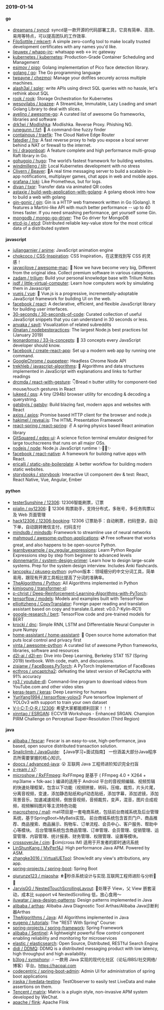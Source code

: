 ### 2019-01-14

#### go
* [dreamans / syncd](https://github.com/dreamans/syncd): syncd是一款开源的代码部署工具，它具有简单、高效、易用等特点，可以提高团队的工作效率.
* [FiloSottile / mkcert](https://github.com/FiloSottile/mkcert): A simple zero-config tool to make locally trusted development certificates with any names you'd like.
* [lieuwex / whapp-irc](https://github.com/lieuwex/whapp-irc): whatsapp web <-> irc gateway
* [kubernetes / kubernetes](https://github.com/kubernetes/kubernetes): Production-Grade Container Scheduling and Management
* [esimov / pigo](https://github.com/esimov/pigo): Golang implementation of Pico face detection library.
* [golang / go](https://github.com/golang/go): The Go programming language
* [twpayne / chezmoi](https://github.com/twpayne/chezmoi): Manage your dotfiles securely across multiple machines.
* [alash3al / sqler](https://github.com/alash3al/sqler): write APIs using direct SQL queries with no hassle, let's rethink about SQL
* [rook / rook](https://github.com/rook/rook): Storage Orchestration for Kubernetes
* [wesovilabs / koazee](https://github.com/wesovilabs/koazee): A StreamLike, Immutable, Lazy Loading and smart Golang Library to deal with slices.
* [avelino / awesome-go](https://github.com/avelino/awesome-go): A curated list of awesome Go frameworks, libraries and software
* [drk1wi / Modlishka](https://github.com/drk1wi/Modlishka): Modlishka. Reverse Proxy. Phishing NG.
* [junegunn / fzf](https://github.com/junegunn/fzf): 🌸 A command-line fuzzy finder
* [containous / traefik](https://github.com/containous/traefik): The Cloud Native Edge Router
* [fatedier / frp](https://github.com/fatedier/frp): A fast reverse proxy to help you expose a local server behind a NAT or firewall to the internet.
* [lni / dragonboat](https://github.com/lni/dragonboat): A feature complete and high performance multi-group Raft library in Go.
* [gohugoio / hugo](https://github.com/gohugoio/hugo): The world’s fastest framework for building websites.
* [windmilleng / tilt](https://github.com/windmilleng/tilt): Local Kubernetes development with no stress
* [Clivern / Beaver](https://github.com/Clivern/Beaver): 💨A real time messaging server to build a scalable in-app notifications, multiplayer games, chat apps in web and mobile apps.
* [grafana / loki](https://github.com/grafana/loki): Like Prometheus, but for logs.
* [divan / txqr](https://github.com/divan/txqr): Transfer data via animated QR codes
* [astaxie / build-web-application-with-golang](https://github.com/astaxie/build-web-application-with-golang): A golang ebook intro how to build a web with golang
* [gin-gonic / gin](https://github.com/gin-gonic/gin): Gin is a HTTP web framework written in Go (Golang). It features a Martini-like API with much better performance -- up to 40 times faster. If you need smashing performance, get yourself some Gin.
* [mongodb / mongo-go-driver](https://github.com/mongodb/mongo-go-driver): The Go driver for MongoDB
* [etcd-io / etcd](https://github.com/etcd-io/etcd): Distributed reliable key-value store for the most critical data of a distributed system

#### javascript
* [juliangarnier / anime](https://github.com/juliangarnier/anime): JavaScript animation engine
* [chokcoco / CSS-Inspiration](https://github.com/chokcoco/CSS-Inspiration): CSS Inspiration，在这里找到写 CSS 的灵感！
* [jaywcjlove / awesome-mac](https://github.com/jaywcjlove/awesome-mac):  Now we have become very big, Different from the original idea. Collect premium software in various categories.
* [zadam / trilium](https://github.com/zadam/trilium): Build your personal knowledge base with Trilium Notes
* [jsdf / little-virtual-computer](https://github.com/jsdf/little-virtual-computer): Learn how computers work by simulating them in Javascript
* [vuejs / vue](https://github.com/vuejs/vue): 🖖 Vue.js is a progressive, incrementally-adoptable JavaScript framework for building UI on the web.
* [facebook / react](https://github.com/facebook/react): A declarative, efficient, and flexible JavaScript library for building user interfaces.
* [30-seconds / 30-seconds-of-code](https://github.com/30-seconds/30-seconds-of-code): Curated collection of useful JavaScript snippets that you can understand in 30 seconds or less.
* [anvaka / sayit](https://github.com/anvaka/sayit): Visualization of related subreddits
* [i0natan / nodebestpractices](https://github.com/i0natan/nodebestpractices): The largest Node.js best practices list (January 2019)
* [leonardomso / 33-js-concepts](https://github.com/leonardomso/33-js-concepts): 📜 33 concepts every JavaScript developer should know.
* [facebook / create-react-app](https://github.com/facebook/create-react-app): Set up a modern web app by running one command.
* [GoogleChrome / puppeteer](https://github.com/GoogleChrome/puppeteer): Headless Chrome Node API
* [trekhleb / javascript-algorithms](https://github.com/trekhleb/javascript-algorithms): 📝 Algorithms and data structures implemented in JavaScript with explanations and links to further readings
* [drcmda / react-with-gesture](https://github.com/drcmda/react-with-gesture): 👇Bread n butter utility for component-tied mouse/touch gestures in React
* [lukeed / qss](https://github.com/lukeed/qss): A tiny (294b) browser utility for encoding & decoding a querystring.
* [gatsbyjs / gatsby](https://github.com/gatsbyjs/gatsby): Build blazing fast, modern apps and websites with React
* [axios / axios](https://github.com/axios/axios): Promise based HTTP client for the browser and node.js
* [hakimel / reveal.js](https://github.com/hakimel/reveal.js): The HTML Presentation Framework
* [react-spring / react-spring](https://github.com/react-spring/react-spring): ✌️ A spring physics based React animation library
* [GitSquared / edex-ui](https://github.com/GitSquared/edex-ui): A science fiction terminal emulator designed for large touchscreens that runs on all major OSs.
* [nodejs / node](https://github.com/nodejs/node): Node.js JavaScript runtime ✨🐢🚀✨
* [facebook / react-native](https://github.com/facebook/react-native): A framework for building native apps with React.
* [ericalli / static-site-boilerplate](https://github.com/ericalli/static-site-boilerplate): A better workflow for building modern static websites.
* [storybooks / storybook](https://github.com/storybooks/storybook): Interactive UI component dev & test: React, React Native, Vue, Angular, Ember

#### python
* [testerSunshine / 12306](https://github.com/testerSunshine/12306): 12306智能刷票，订票
* [pjialin / py12306](https://github.com/pjialin/py12306): 🚂 12306 购票助手，支持分布式，多账号，多任务购票以及 Web 页面管理
* [hack12306 / 12306-booking](https://github.com/hack12306/12306-booking): 12306 订票助手：自动刷票，扫码登录，自动下单，自动跳转微信支付，扫码支付
* [mindsdb / mindsdb](https://github.com/mindsdb/mindsdb): Framework to streamline use of neural networks
* [mahmoud / awesome-python-applications](https://github.com/mahmoud/awesome-python-applications): 💿 Free software that works great, and also happens to be open-source Python.
* [learnbyexample / py_regular_expressions](https://github.com/learnbyexample/py_regular_expressions): Learn Python Regular Expressions step by step from beginner to advanced levels
* [donnemartin / system-design-primer](https://github.com/donnemartin/system-design-primer): Learn how to design large-scale systems. Prep for the system design interview. Includes Anki flashcards.
* [lancopku / pkuseg-python](https://github.com/lancopku/pkuseg-python): python版本：领域细分的中文分词工具，简单易用，跟现有开源工具相比提高了分词的准确率。
* [TheAlgorithms / Python](https://github.com/TheAlgorithms/Python): All Algorithms implemented in Python
* [kimiyoung / transformer-xl](https://github.com/kimiyoung/transformer-xl): 
* [p-christ / Deep-Reinforcement-Learning-Algorithms-with-PyTorch](https://github.com/p-christ/Deep-Reinforcement-Learning-Algorithms-with-PyTorch): 
* [tensorflow / models](https://github.com/tensorflow/models): Models and examples built with TensorFlow
* [elliottzheng / CopyTranslator](https://github.com/elliottzheng/CopyTranslator): Foreign paper reading and translation assistant based on copy and translate.(Latest: v0.0.7-Kylin-RC1)
* [google-research / bert](https://github.com/google-research/bert): TensorFlow code and pre-trained models for BERT
* [krocki / dnc](https://github.com/krocki/dnc): Simple RNN, LSTM and Differentiable Neural Computer in pure Numpy
* [home-assistant / home-assistant](https://github.com/home-assistant/home-assistant): 🏡 Open source home automation that puts local control and privacy first
* [vinta / awesome-python](https://github.com/vinta/awesome-python): A curated list of awesome Python frameworks, libraries, software and resources
* [d2l-ai / d2l-en](https://github.com/d2l-ai/d2l-en): Dive into Deep Learning, Berkeley STAT 157 (Spring 2019) textbook. With code, math, and discussions.
* [zisianw / FaceBoxes.PyTorch](https://github.com/zisianw/FaceBoxes.PyTorch): A PyTorch Implementation of FaceBoxes
* [ecthros / uncaptcha2](https://github.com/ecthros/uncaptcha2): defeating the latest version of ReCaptcha with 91% accuracy
* [rg3 / youtube-dl](https://github.com/rg3/youtube-dl): Command-line program to download videos from YouTube.com and other video sites
* [keras-team / keras](https://github.com/keras-team/keras): Deep Learning for humans
* [YunYang1994 / tensorflow-yolov3](https://github.com/YunYang1994/tensorflow-yolov3): Pure tensorflow Implement of YOLOv3 with support to train your own dataset
* [V-I-C-T-O-R / 12306](https://github.com/V-I-C-T-O-R/12306): 希望大家都能顺利回家！！！
* [xinntao / ESRGAN](https://github.com/xinntao/ESRGAN): ECCV18 Workshops - Enhanced SRGAN. Champion PIRM Challenge on Perceptual Super-Resolution (Third Region)

#### java
* [alibaba / fescar](https://github.com/alibaba/fescar): Fescar is an easy-to-use, high-performance, java based, open source distributed transaction solution.
* [Snailclimb / JavaGuide](https://github.com/Snailclimb/JavaGuide): 【Java学习+面试指南】 一份涵盖大部分Java程序员所需要掌握的核心知识。
* [doocs / advanced-java](https://github.com/doocs/advanced-java): 😮 互联网 Java 工程师进阶知识完全扫盲
* [x-ream / x7](https://github.com/x-ream/x7): 
* [microshow / RxFFmpeg](https://github.com/microshow/RxFFmpeg): RxFFmpeg 是基于 ( FFmpeg 4.0 + X264 + mp3lame + fdk-aac ) 编译的适用于 Android 平台的音视频编辑、视频剪辑的快速处理框架，包含以下功能（视频拼接，转码，压缩，裁剪，片头片尾，分离音视频，变速，添加静态贴纸和gif动态贴纸，添加字幕，添加滤镜，添加背景音乐，加速减速视频，倒放音视频，音频裁剪，变声，混音，图片合成视频，视频解码图片等主流特色功能
* [macrozheng / mall](https://github.com/macrozheng/mall): mall项目是一套电商系统，包括前台商城系统及后台管理系统，基于SpringBoot+MyBatis实现。 前台商城系统包含首页门户、商品推荐、商品搜索、商品展示、购物车、订单流程、会员中心、客户服务、帮助中心等模块。 后台管理系统包含商品管理、订单管理、会员管理、促销管理、运营管理、内容管理、统计报表、财务管理、权限管理、设置等模块。
* [crossoverJie / cim](https://github.com/crossoverJie/cim): 📲cim(cross IM) 适用于开发者的即时通讯系统
* [LinShunKang / MyPerf4J](https://github.com/LinShunKang/MyPerf4J): High performance Java APM. Powered by ASM.
* [zhangke3016 / VirtualUETool](https://github.com/zhangke3016/VirtualUETool): Show/edit any view's attributions, any app.
* [spring-projects / spring-boot](https://github.com/spring-projects/spring-boot): Spring Boot
* [qiurunze123 / miaosha](https://github.com/qiurunze123/miaosha): ⛹️🐘秒杀系统设计与实现.互联网工程师进阶与分析🙋🐓
* [JarvisGG / NestedTouchScrollingLayout](https://github.com/JarvisGG/NestedTouchScrollingLayout): 🎱处理子 View，父 View 嵌套滚动，成本比 support v4 NestedScrolling 低，放心食用～
* [iluwatar / java-design-patterns](https://github.com/iluwatar/java-design-patterns): Design patterns implemented in Java
* [alibaba / arthas](https://github.com/alibaba/arthas): Alibaba Java Diagnostic Tool Arthas/Alibaba Java诊断利器Arthas
* [TheAlgorithms / Java](https://github.com/TheAlgorithms/Java): All Algorithms implemented in Java
* [eugenp / tutorials](https://github.com/eugenp/tutorials): The "REST With Spring" Course:
* [spring-projects / spring-framework](https://github.com/spring-projects/spring-framework): Spring Framework
* [alibaba / Sentinel](https://github.com/alibaba/Sentinel): A lightweight powerful flow control component enabling reliability and monitoring for microservices
* [elastic / elasticsearch](https://github.com/elastic/elasticsearch): Open Source, Distributed, RESTful Search Engine
* [didi / DDMQ](https://github.com/didi/DDMQ): DDMQ is a distributed messaging product with low latency, high throughput and high availability.
* [b3log / symphony](https://github.com/b3log/symphony): 🎶 一款用 Java 实现的现代化社区（论坛/BBS/社交网络/博客）平台。https://hacpai.com
* [codecentric / spring-boot-admin](https://github.com/codecentric/spring-boot-admin): Admin UI for administration of spring boot applications
* [jraska / livedata-testing](https://github.com/jraska/livedata-testing): TestObserver to easily test LiveData and make assertions on them.
* [Tencent / matrix](https://github.com/Tencent/matrix): Matrix is a plugin style, non-invasive APM system developed by WeChat.
* [apache / flink](https://github.com/apache/flink): Apache Flink
